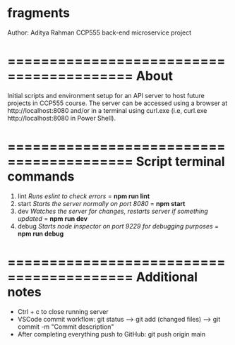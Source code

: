 # fragments

Author: Aditya Rahman
CCP555 back-end microservice project

=========================================
About
=========================================
Initial scripts and environment setup for an API server to host future projects in CCP555 course.
The server can be accessed using a browser at http://localhost:8080 and/or in a terminal using
curl.exe (i.e, curl.exe http://localhost:8080 in Power Shell).

=========================================
Script terminal commands
=========================================

1. lint _Runs eslint to check errors_ = **npm run lint**
2. start _Starts the server normally on port 8080_ = **npm start**
3. dev _Watches the server for changes, restarts server if something updated_ = **npm run dev**
4. debug _Starts node inspector on port 9229 for debugging purposes_ = **npm run debug**

=========================================
Additional notes
=========================================

- Ctrl + c to close running server
- VSCode commit workflow: git status --> git add (changed files) --> git commit -m "Commit description"
- After completing everything push to GitHub: git push origin main
